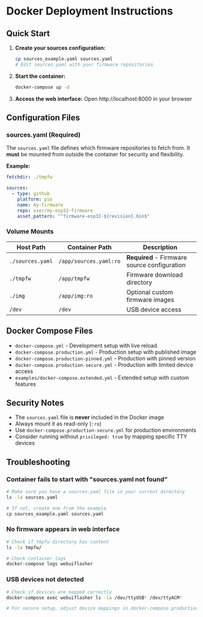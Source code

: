 # Docker Deployment Instructions

## Quick Start

1. **Create your sources configuration:**
   ```bash
   cp sources_example.yaml sources.yaml
   # Edit sources.yaml with your firmware repositories
   ```

2. **Start the container:**
   ```bash
   docker-compose up -d
   ```

3. **Access the web interface:**
   Open http://localhost:8000 in your browser

## Configuration Files

### sources.yaml (Required)
The `sources.yaml` file defines which firmware repositories to fetch from. It **must** be mounted from outside the container for security and flexibility.

**Example:**
```yaml
fetchdir: ./tmpfw

sources:
  - type: github
    platform: pio
    name: my-firmware
    repo: user/my-esp32-firmware
    asset_pattern: "^firmware-esp32-${revision}.bin$"
```

### Volume Mounts

| Host Path | Container Path | Description |
|-----------|---------------|-------------|
| `./sources.yaml` | `/app/sources.yaml:ro` | **Required** - Firmware source configuration |
| `./tmpfw` | `/app/tmpfw` | Firmware download directory |
| `./img` | `/app/img:ro` | Optional custom firmware images |
| `/dev` | `/dev` | USB device access |

## Docker Compose Files

- `docker-compose.yml` - Development setup with live reload
- `docker-compose.production.yml` - Production setup with published image
- `docker-compose.production-pinned.yml` - Production with pinned version
- `docker-compose.production-secure.yml` - Production with limited device access
- `examples/docker-compose.extended.yml` - Extended setup with custom features

## Security Notes

- The `sources.yaml` file is **never** included in the Docker image
- Always mount it as read-only (`:ro`)
- Use `docker-compose.production-secure.yml` for production environments
- Consider running without `privileged: true` by mapping specific TTY devices

## Troubleshooting

### Container fails to start with "sources.yaml not found"
```bash
# Make sure you have a sources.yaml file in your current directory
ls -la sources.yaml

# If not, create one from the example
cp sources_example.yaml sources.yaml
```

### No firmware appears in web interface
```bash
# Check if tmpfw directory has content
ls -la tmpfw/

# Check container logs
docker-compose logs webuiflasher
```

### USB devices not detected
```bash
# Check if devices are mapped correctly
docker-compose exec webuiflasher ls -la /dev/ttyUSB* /dev/ttyACM*

# For secure setup, adjust device mappings in docker-compose.production-secure.yml
```
